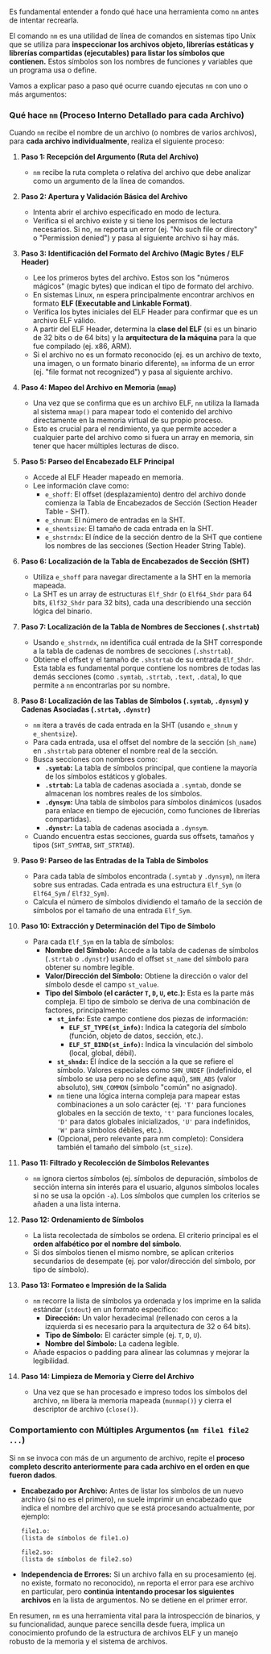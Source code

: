 Es fundamental entender a fondo qué hace una herramienta como `nm` antes de intentar recrearla.

El comando `nm` es una utilidad de línea de comandos en sistemas tipo Unix que se utiliza para **inspeccionar los archivos objeto, librerías estáticas y librerías compartidas (ejecutables) para listar los símbolos que contienen.** Estos símbolos son los nombres de funciones y variables que un programa usa o define.

Vamos a explicar paso a paso qué ocurre cuando ejecutas `nm` con uno o más argumentos:

### **Qué hace `nm` (Proceso Interno Detallado para cada Archivo)**

Cuando `nm` recibe el nombre de un archivo (o nombres de varios archivos), para **cada archivo individualmente**, realiza el siguiente proceso:

1.  **Paso 1: Recepción del Argumento (Ruta del Archivo)**
    * `nm` recibe la ruta completa o relativa del archivo que debe analizar como un argumento de la línea de comandos.

2.  **Paso 2: Apertura y Validación Básica del Archivo**
    * Intenta abrir el archivo especificado en modo de lectura.
    * Verifica si el archivo existe y si tiene los permisos de lectura necesarios. Si no, `nm` reporta un error (ej. "No such file or directory" o "Permission denied") y pasa al siguiente archivo si hay más.

3.  **Paso 3: Identificación del Formato del Archivo (Magic Bytes / ELF Header)**
    * Lee los primeros bytes del archivo. Estos son los "números mágicos" (magic bytes) que indican el tipo de formato del archivo.
    * En sistemas Linux, `nm` espera principalmente encontrar archivos en formato **ELF (Executable and Linkable Format)**.
    * Verifica los bytes iniciales del ELF Header para confirmar que es un archivo ELF válido.
    * A partir del ELF Header, determina la **clase del ELF** (si es un binario de 32 bits o de 64 bits) y la **arquitectura de la máquina** para la que fue compilado (ej. x86, ARM).
    * Si el archivo no es un formato reconocido (ej. es un archivo de texto, una imagen, o un formato binario diferente), `nm` informa de un error (ej. "file format not recognized") y pasa al siguiente archivo.

4.  **Paso 4: Mapeo del Archivo en Memoria (`mmap`)**
    * Una vez que se confirma que es un archivo ELF, `nm` utiliza la llamada al sistema `mmap()` para mapear todo el contenido del archivo directamente en la memoria virtual de su propio proceso.
    * Esto es crucial para el rendimiento, ya que permite acceder a cualquier parte del archivo como si fuera un array en memoria, sin tener que hacer múltiples lecturas de disco.

5.  **Paso 5: Parseo del Encabezado ELF Principal**
    * Accede al ELF Header mapeado en memoria.
    * Lee información clave como:
        * `e_shoff`: El offset (desplazamiento) dentro del archivo donde comienza la Tabla de Encabezados de Sección (Section Header Table - SHT).
        * `e_shnum`: El número de entradas en la SHT.
        * `e_shentsize`: El tamaño de cada entrada en la SHT.
        * `e_shstrndx`: El índice de la sección dentro de la SHT que contiene los nombres de las secciones (Section Header String Table).

6.  **Paso 6: Localización de la Tabla de Encabezados de Sección (SHT)**
    * Utiliza `e_shoff` para navegar directamente a la SHT en la memoria mapeada.
    * La SHT es un array de estructuras `Elf_Shdr` (o `Elf64_Shdr` para 64 bits, `Elf32_Shdr` para 32 bits), cada una describiendo una sección lógica del binario.

7.  **Paso 7: Localización de la Tabla de Nombres de Secciones (`.shstrtab`)**
    * Usando `e_shstrndx`, `nm` identifica cuál entrada de la SHT corresponde a la tabla de cadenas de nombres de secciones (`.shstrtab`).
    * Obtiene el offset y el tamaño de `.shstrtab` de su entrada `Elf_Shdr`. Esta tabla es fundamental porque contiene los nombres de todas las demás secciones (como `.symtab`, `.strtab`, `.text`, `.data`), lo que permite a `nm` encontrarlas por su nombre.

8.  **Paso 8: Localización de las Tablas de Símbolos (`.symtab`, `.dynsym`) y Cadenas Asociadas (`.strtab`, `.dynstr`)**
    * `nm` itera a través de cada entrada en la SHT (usando `e_shnum` y `e_shentsize`).
    * Para cada entrada, usa el offset del nombre de la sección (`sh_name`) en `.shstrtab` para obtener el nombre real de la sección.
    * Busca secciones con nombres como:
        * **`.symtab`:** La tabla de símbolos principal, que contiene la mayoría de los símbolos estáticos y globales.
        * **`.strtab`:** La tabla de cadenas asociada a `.symtab`, donde se almacenan los nombres reales de los símbolos.
        * **`.dynsym`:** Una tabla de símbolos para símbolos dinámicos (usados para enlace en tiempo de ejecución, como funciones de librerías compartidas).
        * **`.dynstr`:** La tabla de cadenas asociada a `.dynsym`.
    * Cuando encuentra estas secciones, guarda sus offsets, tamaños y tipos (`SHT_SYMTAB`, `SHT_STRTAB`).

9.  **Paso 9: Parseo de las Entradas de la Tabla de Símbolos**
    * Para cada tabla de símbolos encontrada (`.symtab` y `.dynsym`), `nm` itera sobre sus entradas. Cada entrada es una estructura `Elf_Sym` (o `Elf64_Sym` / `Elf32_Sym`).
    * Calcula el número de símbolos dividiendo el tamaño de la sección de símbolos por el tamaño de una entrada `Elf_Sym`.

10. **Paso 10: Extracción y Determinación del Tipo de Símbolo**
    * Para cada `Elf_Sym` en la tabla de símbolos:
        * **Nombre del Símbolo:** Accede a la tabla de cadenas de símbolos (`.strtab` o `.dynstr`) usando el offset `st_name` del símbolo para obtener su nombre legible.
        * **Valor/Dirección del Símbolo:** Obtiene la dirección o valor del símbolo desde el campo `st_value`.
        * **Tipo del Símbolo (el carácter `T`, `D`, `U`, etc.):** Esta es la parte más compleja. El tipo de símbolo se deriva de una combinación de factores, principalmente:
            * **`st_info`:** Este campo contiene dos piezas de información:
                * **`ELF_ST_TYPE(st_info)`:** Indica la categoría del símbolo (función, objeto de datos, sección, etc.).
                * **`ELF_ST_BIND(st_info)`:** Indica la vinculación del símbolo (local, global, débil).
            * **`st_shndx`:** El índice de la sección a la que se refiere el símbolo. Valores especiales como `SHN_UNDEF` (indefinido, el símbolo se usa pero no se define aquí), `SHN_ABS` (valor absoluto), `SHN_COMMON` (símbolo "común" no asignado).
            * `nm` tiene una lógica interna compleja para mapear estas combinaciones a un solo carácter (ej. `'T'` para funciones globales en la sección de texto, `'t'` para funciones locales, `'D'` para datos globales inicializados, `'U'` para indefinidos, `'W'` para símbolos débiles, etc.).
            * (Opcional, pero relevante para nm completo): Considera también el tamaño del símbolo (`st_size`).

11. **Paso 11: Filtrado y Recolección de Símbolos Relevantes**
    * `nm` ignora ciertos símbolos (ej. símbolos de depuración, símbolos de sección interna sin interés para el usuario, algunos símbolos locales si no se usa la opción `-a`). Los símbolos que cumplen los criterios se añaden a una lista interna.

12. **Paso 12: Ordenamiento de Símbolos**
    * La lista recolectada de símbolos se ordena. El criterio principal es el **orden alfabético por el nombre del símbolo**.
    * Si dos símbolos tienen el mismo nombre, se aplican criterios secundarios de desempate (ej. por valor/dirección del símbolo, por tipo de símbolo).

13. **Paso 13: Formateo e Impresión de la Salida**
    * `nm` recorre la lista de símbolos ya ordenada y los imprime en la salida estándar (`stdout`) en un formato específico:
        * **Dirección:** Un valor hexadecimal (rellenado con ceros a la izquierda si es necesario para la arquitectura de 32 o 64 bits).
        * **Tipo de Símbolo:** El carácter simple (ej. `T`, `D`, `U`).
        * **Nombre del Símbolo:** La cadena legible.
    * Añade espacios o padding para alinear las columnas y mejorar la legibilidad.

14. **Paso 14: Limpieza de Memoria y Cierre del Archivo**
    * Una vez que se han procesado e impreso todos los símbolos del archivo, `nm` libera la memoria mapeada (`munmap()`) y cierra el descriptor de archivo (`close()`).

### **Comportamiento con Múltiples Argumentos (`nm file1 file2 ...`)**

Si `nm` se invoca con más de un argumento de archivo, repite el **proceso completo descrito anteriormente para cada archivo en el orden en que fueron dados**.

* **Encabezado por Archivo:** Antes de listar los símbolos de un nuevo archivo (si no es el primero), `nm` suele imprimir un encabezado que indica el nombre del archivo que se está procesando actualmente, por ejemplo:
    ```
    file1.o:
    (lista de símbolos de file1.o)

    file2.so:
    (lista de símbolos de file2.so)
    ```
* **Independencia de Errores:** Si un archivo falla en su procesamiento (ej. no existe, formato no reconocido), `nm` reporta el error para ese archivo en particular, pero **continúa intentando procesar los siguientes archivos** en la lista de argumentos. No se detiene en el primer error.

En resumen, `nm` es una herramienta vital para la introspección de binarios, y su funcionalidad, aunque parece sencilla desde fuera, implica un conocimiento profundo de la estructura de archivos ELF y un manejo robusto de la memoria y el sistema de archivos.